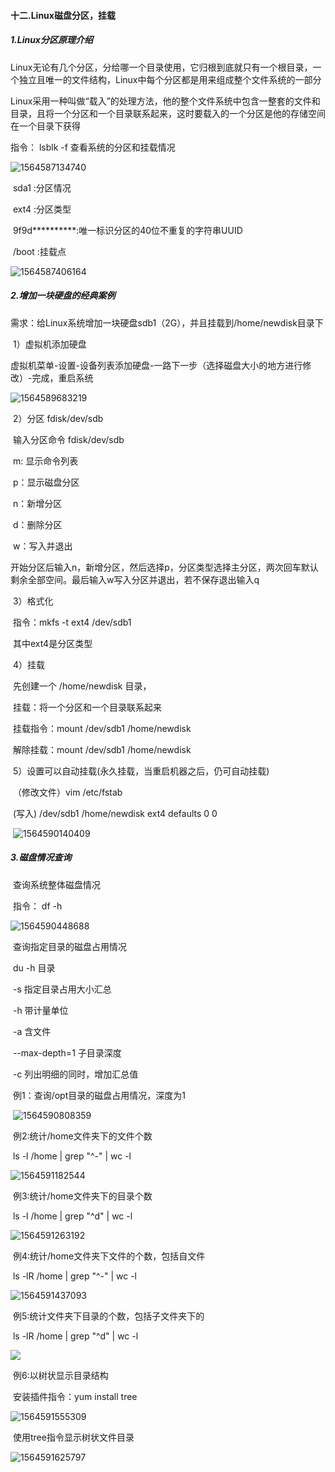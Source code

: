 #### 十二.Linux磁盘分区，挂载

##### 1.Linux分区原理介绍

​		Linux无论有几个分区，分给哪一个目录使用，它归根到底就只有一个根目录，一个独立且唯一的文件结构，Linux中每个分区都是用来组成整个文件系统的一部分

​		Linux采用一种叫做“载入”的处理方法，他的整个文件系统中包含一整套的文件和目录，且将一个分区和一个目录联系起来，这时要载入的一个分区是他的存储空间在一个目录下获得

指令：  lsblk    -f         查看系统的分区和挂载情况

![1564587134740](E:\Typora笔记\Pic\1564587134740.png) 

​		sda1  :分区情况

​		ext4   :分区类型

​		9f9d**********:唯一标识分区的40位不重复的字符串UUID

​		/boot  :挂载点

![1564587406164](E:\Typora笔记\Pic\1564587406164.png)

##### 2.增加一块硬盘的经典案例

​		需求：给Linux系统增加一块硬盘sdb1（2G），并且挂载到/home/newdisk目录下

​		1）虚拟机添加硬盘

​			虚拟机菜单-设置-设备列表添加硬盘-一路下一步（选择磁盘大小的地方进行修改）-完成，重启系统

![1564589683219](E:\Typora笔记\Pic\1564589683219.png)

​		2）分区   fdisk/dev/sdb

​			输入分区命令     fdisk/dev/sdb

​			m: 显示命令列表

​			p：显示磁盘分区

​			n：新增分区

​			d：删除分区

​			w：写入并退出

​			开始分区后输入n，新增分区，然后选择p，分区类型选择主分区，两次回车默认剩余全部空间。最后输入w写入分区并退出，若不保存退出输入q

​		3）格式化    

​			指令：mkfs    -t  ext4   /dev/sdb1

​					其中ext4是分区类型

​		4）挂载		

​			先创建一个 /home/newdisk  目录，

​			挂载：将一个分区和一个目录联系起来

​			挂载指令：mount      /dev/sdb1    /home/newdisk

​			解除挂载：mount     /dev/sdb1     /home/newdisk

​		5）设置可以自动挂载(永久挂载，当重启机器之后，仍可自动挂载)

​		  （修改文件）vim  /etc/fstab

​	        (写入)  /dev/sdb1                  /home/newdisk           ext4    defaults        0  0

​			![1564590140409](E:\Typora笔记\Pic\1564590140409.png)		

##### 3.磁盘情况查询

​		查询系统整体磁盘情况

​		指令：  df  -h

![1564590448688](E:\Typora笔记\Pic\1564590448688.png)

​		查询指定目录的磁盘占用情况

​		du   -h    目录

​			-s	指定目录占用大小汇总

​			-h	带计量单位

​			-a	含文件

​			--max-depth=1	子目录深度

​			-c	列出明细的同时，增加汇总值

​		例1：查询/opt目录的磁盘占用情况，深度为1

​			![1564590808359](E:\Typora笔记\Pic\1564590808359.png)

​		例2:统计/home文件夹下的文件个数

​					ls -l /home | grep "^-" | wc -l

![1564591182544](E:\Typora笔记\Pic\1564591182544.png)

​		例3:统计/home文件夹下的目录个数

​					ls -l /home | grep "^d" | wc -l

![1564591263192](E:\Typora笔记\Pic\1564591263192.png)

​		例4:统计/home文件夹下文件的个数，包括自文件

​					ls -lR /home | grep "^-" | wc -l

![1564591437093](E:\Typora笔记\Pic\1564591437093.png)

​		例5:统计文件夹下目录的个数，包括子文件夹下的

​					ls -lR /home | grep "^d" | wc -l

![](E:\Typora笔记\Pic\1564591332150.png)

​		例6:以树状显示目录结构

​				安装插件指令：yum  install  tree

![1564591555309](E:\Typora笔记\Pic\1564591555309.png)

​				使用tree指令显示树状文件目录

![1564591625797](E:\Typora笔记\Pic\1564591625797.png)

